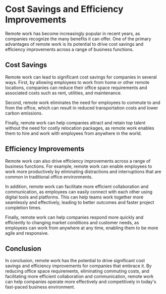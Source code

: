 # Cost Savings and Efficiency Improvements

Remote work has become increasingly popular in recent years, as companies recognize the many benefits it can offer. One of the primary advantages of remote work is its potential to drive cost savings and efficiency improvements across a range of business functions.

Cost Savings
------------

Remote work can lead to significant cost savings for companies in several ways. First, by allowing employees to work from home or other remote locations, companies can reduce their office space requirements and associated costs such as rent, utilities, and maintenance.

Second, remote work eliminates the need for employees to commute to and from the office, which can result in reduced transportation costs and lower carbon emissions.

Finally, remote work can help companies attract and retain top talent without the need for costly relocation packages, as remote work enables them to hire and work with employees from anywhere in the world.

Efficiency Improvements
-----------------------

Remote work can also drive efficiency improvements across a range of business functions. For example, remote work can enable employees to work more productively by eliminating distractions and interruptions that are common in traditional office environments.

In addition, remote work can facilitate more efficient collaboration and communication, as employees can easily connect with each other using digital tools and platforms. This can help teams work together more seamlessly and effectively, leading to better outcomes and faster project completion times.

Finally, remote work can help companies respond more quickly and efficiently to changing market conditions and customer needs, as employees can work from anywhere at any time, enabling them to be more agile and responsive.

Conclusion
----------

In conclusion, remote work has the potential to drive significant cost savings and efficiency improvements for companies that embrace it. By reducing office space requirements, eliminating commuting costs, and facilitating more efficient collaboration and communication, remote work can help companies operate more effectively and competitively in today's fast-paced business environment.
